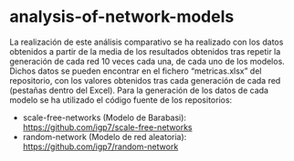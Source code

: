 # analysis-of-network-models

La realización de este análisis comparativo se ha realizado con los datos obtenidos a partir de la media de los resultados obtenidos tras repetir la generación de cada red 10 veces cada una, de cada uno de los modelos. Dichos datos se pueden encontrar en el fichero “metricas.xlsx” del repositorio, con los valores obtenidos tras cada generación de cada red (pestañas dentro del Excel). Para la generación de los datos de cada modelo se ha utilizado el código fuente de los repositorios: 
-	scale-free-networks (Modelo de Barabasi): https://github.com/igp7/scale-free-networks
-	random-network (Modelo de red aleatoria): https://github.com/igp7/random-network
